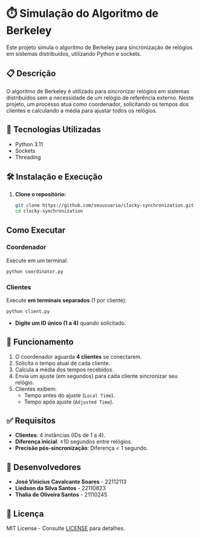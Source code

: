 # ⏱️ Simulação do Algoritmo de Berkeley

Este projeto simula o algoritmo de Berkeley para sincronização de relógios em sistemas distribuídos, utilizando Python e sockets.

## 📋 Descrição

O algoritmo de Berkeley é utilizado para sincronizar relógios em sistemas distribuídos sem a necessidade de um relógio de referência externo. Neste projeto, um processo atua como coordenador, solicitando os tempos dos clientes e calculando a média para ajustar todos os relógios.

## 🚀 Tecnologias Utilizadas

- Python 3.11
- Sockets
- Threading

## 🛠️ Instalação e Execução

1. **Clone o repositório:**

   ```bash
   git clone https://github.com/seuusuario/clocky-synchronization.git
   cd clocky-synchronization
   
## Como Executar

### Coordenador
Execute em um terminal:
```bash
python coordinator.py
```

### Clientes
Execute **em terminais separados** (1 por cliente):
```bash
python client.py
```
- **Digite um ID único (1 a 4)** quando solicitado.

## 🔧 Funcionamento
1. O coordenador aguarda **4 clientes** se conectarem.  
2. Solicita o tempo atual de cada cliente.  
3. Calcula a média dos tempos recebidos.  
4. Envia um ajuste (em segundos) para cada cliente sincronizar seu relógio.  
5. Clientes exibem:  
   - Tempo antes do ajuste (`Local Time`).  
   - Tempo após ajuste (`Adjusted Time`).  

## ✅ Requisitos
- **Clientes**: 4 instâncias (IDs de 1 a 4).  
- **Diferença inicial**: ±10 segundos entre relógios.  
- **Precisão pós-sincronização**: Diferença < 1 segundo.
  
## 👥 Desenvolvedores
- **José Vinicius Cavalcante Soares** - 22112113  
- **Liedson da Silva Santos** - 22110823  
- **Thalia de Oliveira Santos** - 21110245

## 📜 Licença
MIT License - Consulte [LICENSE](LICENSE) para detalhes.
